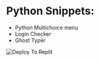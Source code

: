 # Python Snippets:
- Python Multichoice menu
- Login Checker
- Ghost Typer

![Deploy To Replit](https://replit.com/new/github/SkyeGamesYT/RandomPythonThingies)
